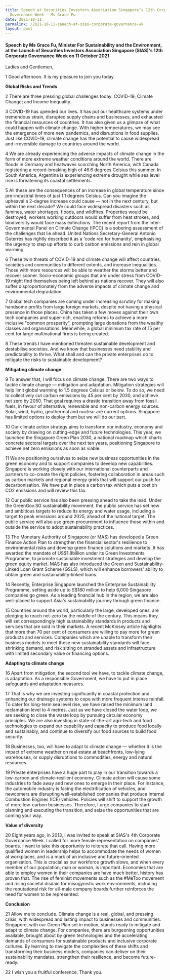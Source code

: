 ```yaml
---
title: Speech at Securities Investors Association Singapore’s 12th Corporate
  Governance Week - Ms Grace Fu
date: 2021-10-11
permalink: /2021-10-11-speech-at-sias-corporate-governance-wk
layout: post
---
```

#### Speech by Ms Grace Fu, Minister For Sustainability and the Environment, at the Launch of Securities Investors Association Singapore (SIAS)&#39;s 12th Corporate Governance Week on 11 October 2021

Ladies and Gentlemen,

1 Good afternoon. It is my pleasure to join you today.

**Global Risks and Trends**

2 There are three pressing global challenges today: COVID-19; Climate Change; and Income Inequality.

3 COVID-19 has upended our lives. It has put our healthcare systems under tremendous strain, disrupted supply chains and businesses, and exhausted the financial resources of countries. It has also given us a glimpse of what could happen with climate change. With higher temperatures, we may see the emergence of more new pandemics, and disruptions in food supplies. Just like COVID-19, climate change has the potential to cause widespread and irreversible damage to countries around the world.

4 We are already experiencing the adverse impacts of climate change in the form of more extreme weather conditions around the world. There are floods in Germany and heatwaves scorching North America, with Canada registering a record-breaking high of 46.6 degrees Celsius this summer. In South America, Argentina is experiencing extreme drought while sea level rise is threatening its coastal settlements.

5 All these are the consequences of an increase in global temperature since pre-industrial times of just 1.1 degrees Celsius. Can you imagine the upheaval a 2-degree increase could cause — not in the next century, but within the next decade? We could face widespread disasters such as famines, water shortages, floods, and wildfires. Properties would be destroyed, workers working outdoors would suffer from heat strokes, and biodiversity would face mass extinctions. The recent report from the Inter-Governmental Panel on Climate Change (IPCC) is a sobering assessment of the challenges that lie ahead. United Nations Secretary-General Antonio Guterres has rightly described it as a &#39;code red for humanity&#39;, emphasising the urgency to step up efforts to curb carbon emissions and rein in global warming.

6 These twin threats of COVID-19 and climate change will affect countries, societies and communities to different extents, and increase inequalities. Those with more resources will be able to weather the storms better and recover sooner. Socio-economic groups that are under stress from COVID-19 might find themselves being left behind as nations recover. They will also suffer disproportionately from the adverse impacts of climate change and environmental degradation.

7 Global tech companies are coming under increasing scrutiny for making handsome profits from large foreign markets, despite not having a physical presence in those places. China has taken a few moves against their own tech companies and super-rich, enacting reforms to achieve a more inclusive &quot;common prosperity&quot;, prompting large donations from the wealthy classes and organisations. Meanwhile, a global minimum tax rate of 15 per cent for large multinational firms is being created.

8 These trends I have mentioned threaten sustainable development and destabilise societies. And we know that businesses need stability and predictability to thrive. What shall and can the private enterprises do to mitigate the risks to sustainable development?

**Mitigating climate change**

9 To answer that, I will focus on climate change. There are two ways to tackle climate change — mitigation and adaptation. Mitigation strategies will help limit global warming to 1.5 degrees Celsius or below. To do so, we need to collectively cut carbon emissions by 45 per cent by 2030, and achieve net zero by 2050. That goal requires a drastic transition away from fossil fuels, in favour of alternative, renewable and non-carbon energy sources. Solar, wind, hydro, geothermal and nuclear are current options. Singapore has limited options to deploy them but we will do our part.

10 Our climate action strategy aims to transform our industry, economy and society by drawing on cutting-edge and future technologies. This year, we launched the Singapore Green Plan 2030, a national roadmap which charts concrete sectoral targets over the next ten years, positioning Singapore to achieve net zero emissions as soon as viable.

11 We are positioning ourselves to seize new business opportunities in the green economy and to support companies to develop new capabilities. Singapore is working closely with our international counterparts and partners to co-create the right policies, fostering collaboration in areas such as carbon markets and regional energy grids that will support our push for decarbonisation. We have put in place a carbon tax which puts a cost on CO2 emissions and will review this tax.

12 Our public service has also been pressing ahead to take the lead. Under the GreenGov.SG sustainability movement, the public service has set new and ambitious targets to reduce its energy and water usage, including a target to peak emissions around 2025, ahead of the national target. The public service will also use green procurement to influence those within and outside the service to adopt sustainability practices.

13 The Monetary Authority of Singapore (or MAS) has developed a Green Finance Action Plan to strengthen the financial sector&#39;s resilience to environmental risks and develop green finance solutions and markets. It has awarded the mandate of US$1.8billion under its Green Investments Programme, to promote sustainable investment strategies and develop the green equity market. MAS has also introduced the Green and Sustainability-Linked Loan Grant Scheme (GSLS), which will enhance borrowers&#39; ability to obtain green and sustainability-linked loans.

14 Recently, Enterprise Singapore launched the Enterprise Sustainability Programme, setting aside up to S$180 million to help 6,000 Singapore companies go green. As a leading financial hub in the region, we are also well-placed to support Asia&#39;s sustainability journey through green finance.

15 Countries around the world, particularly the large, developed ones, are pledging to reach net-zero by the middle of the century. This means they will set correspondingly high sustainability standards in products and services that are sold in their markets. A recent McKinsey article highlights that more than 70 per cent of consumers are willing to pay more for green products and services. Companies which are unable to transform their business models to meet these new sustainability standards will face shrinking demand, and risk sitting on stranded assets and infrastructure with limited secondary value or financing options.

**Adapting to climate change**

16 Apart from mitigation, the second tool we have, to tackle climate change, is adaptation. As a responsible Government, we have to put in place safeguards and adaptation measures.

17 That is why we are investing significantly in coastal protection and enhancing our drainage systems to cope with more frequent intense rainfall. To cater for long-term sea level rise, we have raised the minimum land reclamation level to 4 metres. Just as we have closed the water loop, we are seeking to close the waste loop by pursuing circular economy principles. We are also investing in state-of-the-art agri-tech and food technologies to expand our capability and capacity to produce food locally and sustainably, and continue to diversify our food sources to build food security.

18 Businesses, too, will have to adapt to climate change — whether it is the impact of extreme weather on real estate at beachfronts, low-lying warehouses, or supply disruptions to commodities, energy and natural resources.

19 Private enterprises have a huge part to play in our transition towards a low-carbon and climate-resilient economy. Climate action will cause some industries to fade away and new ones to emerge in their place. For instance, the automobile industry is facing the electrification of vehicles, and newcomers are disrupting well-established companies that produce Internal Combustion Engines (ICE) vehicles. Policies will shift to support the growth of more low-carbon businesses. Therefore, I urge companies to start planning and executing the transition, and seize the opportunities that are coming your way.

**Value of diversity**

20 Eight years ago, in 2013, I was invited to speak at SIAS&#39;s 4th Corporate Governance Week. I called for more female representation on companies&#39; boards. I want to take this opportunity to reiterate that call. Having more qualified women in leadership helps to accommodate the needs of women at workplaces, and is a mark of an inclusive and future-oriented organisation. This is crucial as our workforce growth slows, and when every member of our population, man or woman, is important. Economies that are able to employ women in their companies are have much better, history has proven that. The rise of feminist movements such as the #MeToo movement and rising societal disdain for misogynistic work environments, including the reputational risk for all-male company boards further reinforces the need for women to be represented.

**Conclusion**

21 Allow me to conclude. Climate change is a real, global, and pressing crisis, with widespread and lasting impact to businesses and communities. Singapore, with our Green Plan set in motion, stands ready to mitigate and adapt to climate change. For companies, there are burgeoning opportunities available, brought about by green technologies and the accelerating demands of consumers for sustainable products and inclusive corporate cultures. By learning to navigate the complexities of these shifts and transforming their business models, companies can deliver on their sustainability mandates, strengthen their resilience, and become future-ready.

22 I wish you a fruitful conference. Thank you.
